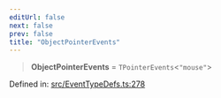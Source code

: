 ```yaml
---
editUrl: false
next: false
prev: false
title: "ObjectPointerEvents"
---
```


> **ObjectPointerEvents** = `TPointerEvents`\<`"mouse"`\>

Defined in: [src/EventTypeDefs.ts:278](https://github.com/fabricjs/fabric.js/blob/fea1b29b7495d9634e300bd4bfa43de097745805/src/EventTypeDefs.ts#L278)
